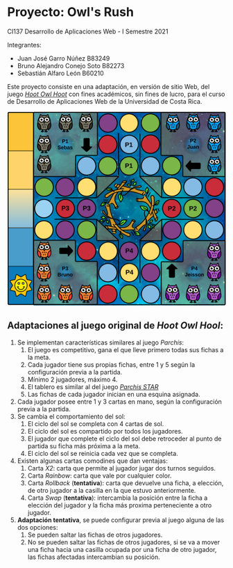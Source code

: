 # Proyecto: Owl's Rush


CI137 Desarrollo de Aplicaciones Web - I Semestre 2021

Integrantes:
- Juan José Garro Núñez B83249
- Bruno Alejandro Conejo Soto B82273
- Sebastián Alfaro León B60210 

Este proyecto consiste en una adaptación, en versión de sitio Web, del juego [*Hoot Owl Hoot*](https://www.amazon.com/-/es/Juego-mesa-cooperativo-Peaceable-Kingdom/dp/B004HVKAAI) con fines académicos, sin fines de lucro, para el curso de Desarrollo de Aplicaciones Web de la Universidad de Costa Rica.

![Tablero de Owl's Rush](design/Board.svg)

## Adaptaciones al juego original de *Hoot Owl Hool*:

1. Se implementan características similares al juego *Parchís*:
    1. El juego es competitivo, gana el que lleve primero todas sus fichas a la meta.
    2. Cada jugador tiene sus propias fichas, entre 1 y 5 según la configuración previa a la partida.
    3. Mínimo 2 jugadores, máximo 4.
    4. El tablero es similar al del juego [*Parchis STAR*](https://play.google.com/store/apps/details?id=com.superking.parchisi.star&hl=es_CR&gl=US)
    5. Las fichas de cada jugador inician en una esquina asignada.
2. Cada jugador posee entre 1 y 3 cartas en mano, según la configuración previa a la partida.
3. Se cambia el comportamiento del sol:
    1. El ciclo del sol se completa con 4 cartas de sol.
    2. El ciclo del sol es compartido por todos los jugadores.
    3. El jugador que complete el ciclo del sol debe retroceder al punto de partida su ficha más próxima a la meta.
    4. El ciclo del sol se reinicia cada vez que se completa.
4. Existen algunas cartas comodines que dan ventajas:
    1. Carta *X2*: carta que permite al jugador jugar dos turnos seguidos.
    2. Carta *Rainbow*: carta que vale por cualquier color.
    3. Carta *Rollback* (**tentativa**): carta que devuelve una ficha, a elección, de otro jugador a la casilla en la que estuvo anteriormente.
    4. Carta *Swap* (**tentativa**): intercambia la posición entre la ficha a elección del jugador y la ficha más proxima perteneciente a otro jugador.
5. **Adaptación tentativa**, se puede configurar previa al juego alguna de las dos opciones: 
    1. Se pueden saltar las fichas de otros jugadores.
    2. No se pueden saltar las fichas de otros jugadores, si se va a mover una ficha hacia una casilla ocupada por una ficha de otro jugador, las fichas afectadas intercambian su posición.
